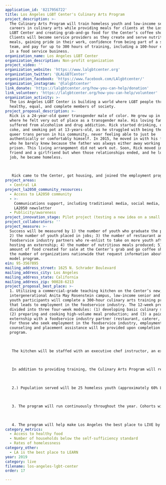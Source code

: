 ```yaml
---
application_id: '8217956722'
title: Los Angeles LGBT Center's Culinary Arts Program
project_description: >-
  The Culinary Arts Program will train homeless youth and low-income seniors for
  careers in culinary arts while providing meals for clients at the Los Angeles
  LGBT Center and creating grab-and-go food for the Center’s coffee shop.
  Clients will become service providers as they create and serve nutritious
  meals, gaining pride in their work, confidence from being part of a successful
  team, and pay for up to 300 hours of training, including a 100-hour externship
  in a food service business.
organization_name: Los Angeles LGBT Center
organization_description: Non-profit organization
project_video: ''
organization_website: 'https://www.lalgbtcenter.org'
organization_twitter: '@LALGBTCenter'
organization_facebook: 'https://www.facebook.com/LAlgbtcenter/'
organization_instagram: '@lalgbtcenter'
link_donate: 'https://lalgbtcenter.org/how-you-can-help/donation'
link_volunteer: 'https://lalgbtcenter.org/how-you-can-help/volunteer'
organization_activity: >-
  The Los Angeles LGBT Center is building a world where LGBT people thrive as
  healthy, equal, and complete members of society.
project_proposal_description: >-
  Rick is a 24-year-old queer transgender male of color. He grew up in Texas
  where he felt very out of place as a transgender male. His loving family
  suffered from alcoholism and drug addiction. Rick started drinking, doing
  coke, and smoking pot at 13-years-old, as he struggled with being the only out
  queer trans person in his community, never feeling able to just be
  authentically or comfortably himself. In 2015, he moved in with his father,
  who he barely knew because the father was always either away working or in
  prison. This living arrangement did not work out. Soon, Rick moved in with a
  friend and a girlfriend but when those relationships ended, and he lost his
  job, he became homeless. 
   
    
   
   Rick came to the Center, got housing, and joined the employment program. He made many queer friends and found himself in the process. This year, he was offered the LA RISE Internship, which is a 300-hour paid internship which ends in placement in the private sector. He completed the training and got a job as a prep cook at The Border Grill in Downtown LA. He will be one of the first youth the Culinary Arts Program and plans to become a chef. He currently gives back to the community as an Ambassador at the Center. Ambassadors are youth elected by their peers to represent youth and provide feedback on Center programming as well as help implement activities and programming.
project_areas:
  - Central LA
project_la2050_community_resources:
  - Access to LA2050 community
  - >-
    Communications support, including traditional media, social media, and
    LA2050 newsletter
  - Publicity/awareness
project_innovation_stage: Pilot project (testing a new idea on a small scale to prove feasibility)
project_collaborators: ''
project_measure: >-
  Success will be measured by 1) the number of youth who graduate the program;
  2) the number of youth placed in jobs; 3) the number of restaurant and
  foodservice industry partners who re-enlist to take on more youth after
  hosting an externship; 4) the number of nutritious meals produced; 5) the
  amount of food created for sale at the Center’s grab and go coffee shop; 6.)
  the number of organizations nationwide that request information about the
  model program.
ein: 95-3567895
mailing_address_street: 1625 N. Schrader Boulevard
mailing_address_city: Los Angeles
mailing_address_state: California
mailing_address_zip: 90028-6213
project_proposal_best_place: >-
  1. Utilizing a commercial-grade teaching kitchen on the Center’s new,
  intergenerational Anita May Rosenstein campus, low-income senior and homeless
  youth participants will complete a 300-hour culinary arts training program
  that leads to employment in the foodservice industry. The 12-week program is
  divided into three four-week modules: (1) developing basic culinary skills;
  (2) preparing and cooking high-volume meal production; and (3) a paid
  externship with a foodservice industry partner (restaurant, caterer, etc.).
  For those who seek employment in the foodservice industry, employment
  counseling and placement assistance will be provided upon completion of the
  program.
   
   
   
   The kitchen will be staffed with an executive chef instructor, an executive sous chef, sous chef, cook, and prep cook. The homeless LGBTQ youth will benefit from relationships with the seniors and staff, as positive interaction with adult role models is critical to their growth and development. For seniors, intergenerational exchange will combat debilitating isolation. Together, they will cook and learn in an atmosphere of camaraderie and mutual support, creating the “found family” relationships so common within the LGBT community.
   
   
   
   In addition to providing training, the Culinary Arts Program will reimagine the culinary experience at the Center. During their training, students will produce up to 560 meals a day served throughout the campus to low-income seniors and homeless youth, as well as items for sale in the Center’s Coffee Shop. Meals will be presented in community dining rooms in an elegant buffet style where culinary trainees serve the food and answer any questions. Center clients will get a pleasant dining experience and the trainees will develop customer service skills and have pride presenting their work. 
   
   
   
   2.) Population served will be 25 homeless youth (approximately 60% LGBT) (age 18 — 24) and 25 low-income LGBT seniors. Also, approximately 60 seniors per weekday will get a nutritious lunch and approximately 130 homeless youth will get nutritious breakfast, lunch, and dinner seven days a week. 
   
   
   
   3. The program will run continuously throughout the year. Cohorts will go through the program in 12 weeks.
   
   
   
   4. The program will help make Los Angeles the best place to LIVE by increasing access to healthy food for up to 350 homeless youth and seniors per day. In addition, the campus will address homelessness by providing 99 units of housing for low-income LGBT seniors (in addition to the Center’s 104-unit Triangle Square LGBT senior affordable housing complex), including 25 who were homeless, and by providing up to 40 emergency housing beds, 60 transitional living program beds, and 25 independent living units for homeless youth. The program will increase self-sufficiency by providing up to 300-hours of paid job training per participant and job placement at the end of the program.
category_metrics:
  - Access to healthy food
  - Number of households below the self-sufficiency standard
  - Rates of homelessness
category_other:
  - LA is the best place to LEARN
year: 2019
category: live
filename: los-angeles-lgbt-center
order: 17

---
```

